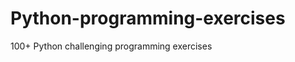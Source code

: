 Python-programming-exercises
============================

100+ Python challenging programming exercises

